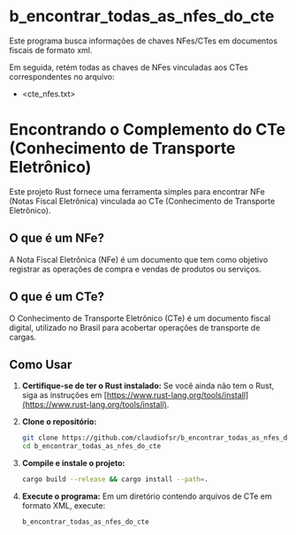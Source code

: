 # b_encontrar_todas_as_nfes_do_cte
Este programa busca informações de chaves NFes/CTes em documentos fiscais de formato xml.

Em seguida, retém todas as chaves de NFes vinculadas aos CTes correspondentes no arquivo:

* <cte_nfes.txt>

# Encontrando o Complemento do CTe (Conhecimento de Transporte Eletrônico)

Este projeto Rust fornece uma ferramenta simples para encontrar NFe (Notas Fiscal Eletrônica) vinculada ao CTe (Conhecimento de Transporte Eletrônico).

## O que é um NFe?

A Nota Fiscal Eletrônica (NFe) é um documento que tem como objetivo registrar as operações de compra e vendas de produtos ou serviços. 

## O que é um CTe?

O Conhecimento de Transporte Eletrônico (CTe) é um documento fiscal digital, utilizado no Brasil para acobertar operações de transporte de cargas.

## Como Usar

1.  **Certifique-se de ter o Rust instalado:** Se você ainda não tem o Rust, siga as instruções em [https://www.rust-lang.org/tools/install](https://www.rust-lang.org/tools/install).

2.  **Clone o repositório:**
    ```bash
    git clone https://github.com/claudiofsr/b_encontrar_todas_as_nfes_do_cte.git
    cd b_encontrar_todas_as_nfes_do_cte
    ```

3.  **Compile e instale o projeto:**
    ```bash
    cargo build --release && cargo install --path=.
    ```

4.  **Execute o programa:**
    Em um diretório contendo arquivos de CTe em formato XML, execute:
    ```bash
    b_encontrar_todas_as_nfes_do_cte
    ```
